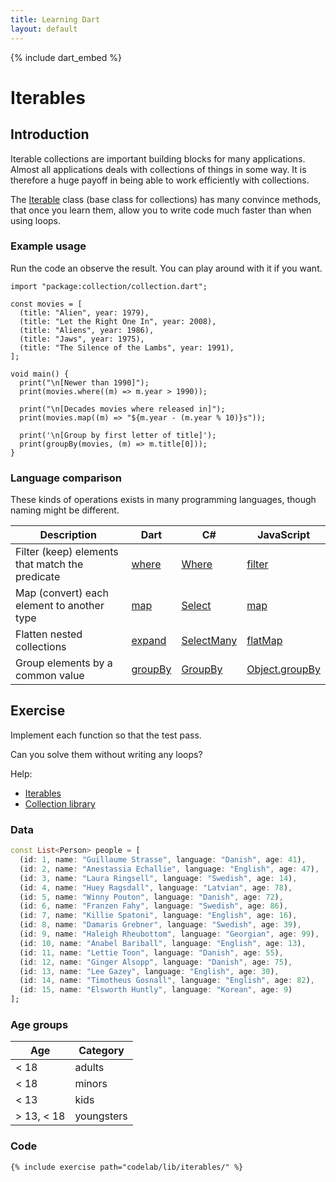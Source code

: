 ```yaml
---
title: Learning Dart
layout: default
---
```


{% include dart_embed %}

# Iterables

## Introduction

Iterable collections are important building blocks for many applications.
Almost all applications deals with collections of things in some way.
It is therefore a huge payoff in being able to work efficiently with collections.

The [Iterable](https://api.dart.dev/stable/dart-core/Iterable-class.html) class
(base class for collections) has many convince methods, that once you learn
them, allow you to write code much faster than when using loops.

### Example usage

Run the code an observe the result.
You can play around with it if you want.

```run-dartpad:mode-dart
import "package:collection/collection.dart";

const movies = [
  (title: "Alien", year: 1979),
  (title: "Let the Right One In", year: 2008),
  (title: "Aliens", year: 1986),
  (title: "Jaws", year: 1975),
  (title: "The Silence of the Lambs", year: 1991),
];

void main() {
  print("\n[Newer than 1990]");
  print(movies.where((m) => m.year > 1990));
  
  print("\n[Decades movies where released in]");
  print(movies.map((m) => "${m.year - (m.year % 10)}s"));
  
  print('\n[Group by first letter of title]');
  print(groupBy(movies, (m) => m.title[0]));
}
```

### Language comparison  

These kinds of operations exists in many programming languages, though naming might be different.

| Description | Dart | C# | JavaScript | 
|-|-|-|-|
| Filter (keep) elements that match the predicate | [where](https://api.dart.dev/stable/dart-core/Iterable/where.html) | [Where](https://learn.microsoft.com/en-us/dotnet/api/system.linq.enumerable.where) | [filter](https://developer.mozilla.org/en-US/docs/Web/JavaScript/Reference/Global_Objects/Array/filter) |
| Map (convert) each element to another type | [map](https://api.dart.dev/stable/dart-core/Iterable/map.html) | [Select](https://learn.microsoft.com/en-us/dotnet/api/system.linq.enumerable.select) | [map](https://developer.mozilla.org/en-US/docs/Web/JavaScript/Reference/Global_Objects/Array/map) | 
| Flatten nested collections | [expand](https://api.dart.dev/stable/dart-core/Iterable/expand.html) | [SelectMany](https://learn.microsoft.com/en-us/dotnet/api/system.linq.enumerable.selectmany) | [flatMap](https://developer.mozilla.org/en-US/docs/Web/JavaScript/Reference/Global_Objects/Array/flatMap) | 
| Group elements by a common value | [groupBy](https://pub.dev/documentation/collection/latest/collection/groupBy.html) | [GroupBy](https://learn.microsoft.com/en-us/dotnet/api/system.linq.enumerable.groupby) | [Object.groupBy](https://developer.mozilla.org/en-US/docs/Web/JavaScript/Reference/Global_Objects/Object/groupBy) |

## Exercise

Implement each function so that the test pass.

Can you solve them without writing any loops?

Help:
  - [Iterables](https://dart.dev/codelabs/iterables)
  - [Collection library](https://pub.dev/documentation/collection/latest/collection/collection-library.html)

### Data

```dart
const List<Person> people = [
  (id: 1, name: "Guillaume Strasse", language: "Danish", age: 41),
  (id: 2, name: "Anestassia Echallie", language: "English", age: 47),
  (id: 3, name: "Laura Ringsell", language: "Swedish", age: 14),
  (id: 4, name: "Huey Ragsdall", language: "Latvian", age: 78),
  (id: 5, name: "Winny Pouton", language: "Danish", age: 72),
  (id: 6, name: "Franzen Fahy", language: "Swedish", age: 86),
  (id: 7, name: "Killie Spatoni", language: "English", age: 16),
  (id: 8, name: "Damaris Grebner", language: "Swedish", age: 39),
  (id: 9, name: "Haleigh Rheubottom", language: "Georgian", age: 99),
  (id: 10, name: "Anabel Bariball", language: "English", age: 13),
  (id: 11, name: "Lettie Toon", language: "Danish", age: 55),
  (id: 12, name: "Ginger Alsopp", language: "Danish", age: 75),
  (id: 13, name: "Lee Gazey", language: "English", age: 30),
  (id: 14, name: "Timotheus Gosnall", language: "English", age: 82),
  (id: 15, name: "Elsworth Huntly", language: "Korean", age: 9)
];
```

### Age groups

| Age | Category |
|-|-|
| < 18 | adults |
| < 18 | minors |
| < 13 | kids |
| > 13, < 18 | youngsters |

### Code

```run-dartpad:mode-dart
{% include exercise path="codelab/lib/iterables/" %}
```
